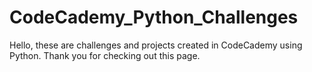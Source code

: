 # CodeCademy_Python_Challenges
Hello, these are challenges and projects created in CodeCademy using Python. Thank you for checking out this page. 
